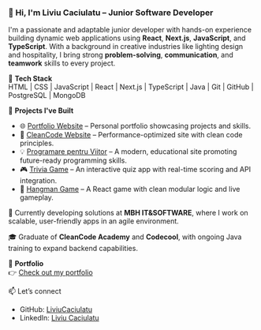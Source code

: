 ### 👋 Hi, I'm Liviu Caciulatu – Junior Software Developer

I'm a passionate and adaptable junior developer with hands-on experience building dynamic web applications using **React**, **Next.js**, **JavaScript**, and **TypeScript**. With a background in creative industries like lighting design and hospitality, I bring strong **problem-solving**, **communication**, and **teamwork** skills to every project.

🔧 **Tech Stack**  
HTML | CSS | JavaScript | React | Next.js | TypeScript | Java | Git | GitHub | PostgreSQL | MongoDB

🚀 **Projects I've Built**
- 🌐 [Portfolio Website](https://portfolio-git-main-livius-projects-d9575fd6.vercel.app/) – Personal portfolio showcasing projects and skills.  
- 🧼 [CleanCode Website](https://cleancode.ro/) – Performance-optimized site with clean code principles.  
- 💡 [Programare pentru Viitor](https://programare-pentru-viitor.ro/) – A modern, educational site promoting future-ready programming skills.
- 🎮 [Trivia Game](https://trivia-game-flame-six.vercel.app/) – An interactive quiz app with real-time scoring and API integration.  
- 🧩 [Hangman Game](https://hangman-tau-ruddy.vercel.app/) – A React game with clean modular logic and live gameplay.  

💼 Currently developing solutions at **MBH IT&SOFTWARE**, where I work on scalable, user-friendly apps in an agile environment.

🎓 Graduate of **CleanCode Academy** and **Codecool**, with ongoing Java training to expand backend capabilities.

🔗 **Portfolio**  
👉 [Check out my portfolio](https://portfolio-git-main-livius-projects-d9575fd6.vercel.app/)

📫 Let’s connect  
- GitHub: [LiviuCaciulatu](https://github.com/LiviuCaciulatu)  
- LinkedIn: [Liviu Caciulatu](https://www.linkedin.com/in/liviu-caciulatu/)
